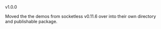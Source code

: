 v1.0.0

Moved the the demos from socketless v0.11.6 over into their own directory and publishable package.
